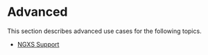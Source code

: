 # Advanced

This section describes advanced use cases for the following topics.

* [NGXS Support](ngxs.md)

